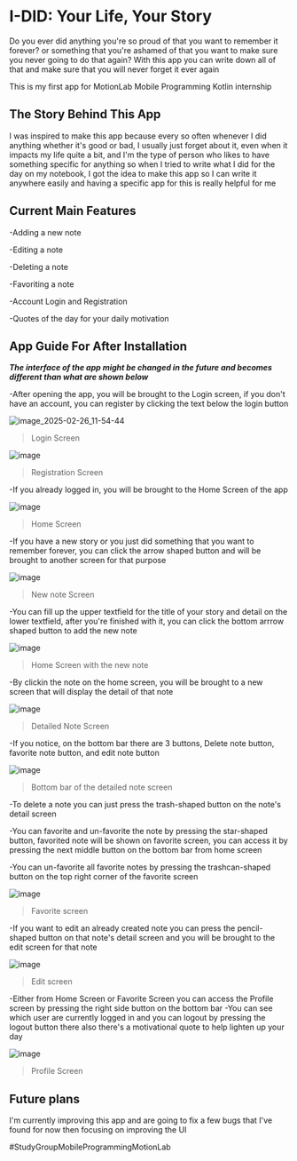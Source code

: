 # I-DID: Your Life, Your Story
Do you ever did anything you're so proud of that you want to remember it forever? or something that you're ashamed of that you want to make sure you never going to do that again? With this app you can write down all of that and make sure that you will never forget it ever again

This is my first app for MotionLab Mobile Programming Kotlin internship

## The Story Behind This App
I was inspired to make this app because every so often whenever I did anything whether it's good or bad, I usually just forget about it, even when it impacts my life quite a bit, and I'm the type of person who likes to have something specific for anything so when I tried to write what I did for the day on my notebook, I got the idea to make this app so I can write it anywhere easily and having a specific app for this is really helpful for me

## Current Main Features
-Adding a new note

-Editing a note

-Deleting a note

-Favoriting a note

-Account Login and Registration

-Quotes of the day for your daily motivation

## App Guide For After Installation
***The interface of the app might be changed in the future and becomes different than what are shown below***

-After opening the app, you will be brought to the Login screen, if you don't have an account, you can register by clicking the text below the login button

![image_2025-02-26_11-54-44](https://github.com/user-attachments/assets/4f0f9917-e5eb-459d-ad34-cecda642ecb1)

>Login Screen


![image](https://github.com/user-attachments/assets/fedf3548-afcb-4762-8dd1-b6bb10e77475)

>Registration Screen

-If you already logged in, you will be brought to the Home Screen of the app

![image](https://github.com/user-attachments/assets/45e1fe98-e4fa-4c5b-be29-71eb5badf8b1)

>Home Screen

-If you have a new story or you just did something that you want to remember forever, you can click the arrow shaped button and will be brought to another screen for that purpose

![image](https://github.com/user-attachments/assets/687103da-307a-4961-b33b-0805c94440b2)

>New note Screen

-You can fill up the upper textfield for the title of your story and detail on the lower textfield, after you're finished with it, you can click the bottom arrrow shaped button to add the new note

![image](https://github.com/user-attachments/assets/cf032bc4-4bcf-4d3c-9370-c49c1b2ed753)

>Home Screen with the new note

-By clickin the note on the home screen, you will be brought to a new screen that will display the detail of that note

![image](https://github.com/user-attachments/assets/981f3325-6dda-4768-b5af-d9bb838f5561)

>Detailed Note Screen

-If you notice, on the bottom bar there are 3 buttons, Delete note button, favorite note button, and edit note button

![image](https://github.com/user-attachments/assets/3c290765-b8a1-4b27-a3ee-e7634feff24b)

>Bottom bar of the detailed note screen

-To delete a note you can just press the trash-shaped button on the note's detail screen

-You can favorite and un-favorite the note by pressing the star-shaped button, favorited note will be shown on favorite screen, you can access it by pressing the next middle button on the bottom bar from home screen

-You can un-favorite all favorite notes by pressing the trashcan-shaped button on the top right corner of the favorite screen

![image](https://github.com/user-attachments/assets/736ed36f-42a7-495b-a5d2-ecba28e07daa)

>Favorite screen

-If you want to edit an already created note you can press the pencil-shaped button on that note's detail screen and you will be brought to the edit screen for that note

![image](https://github.com/user-attachments/assets/1b62171c-56d3-4b06-8653-1c65d4a3d192)

>Edit screen

-Either from Home Screen or Favorite Screen you can access the Profile screen by pressing the right side button on the bottom bar
-You can see which user are currently logged in and you can logout by pressing the logout button there also there's a motivational quote to help lighten up your day

![image](https://github.com/user-attachments/assets/225d852b-b1f1-4a46-8898-5161cbd683a6)

>Profile Screen


## Future plans
I'm currently improving this app and are going to fix a few bugs that I've found for now then focusing on improving the UI


#StudyGroupMobileProgrammingMotionLab
